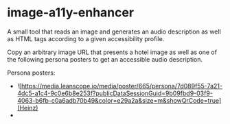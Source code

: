 # image-a11y-enhancer
A small tool that reads an image and generates an audio description as well as HTML tags according to a given accessibility profile.

Copy an arbitrary image URL that presents a hotel image as well as one of the following persona posters to get an accessible audio description.

Persona posters:
- ![https://media.leanscope.io/media/poster/665/persona/7d089f55-7a21-4dc5-a1c4-9c0e6b8e253f?publicDataSessionGuid=9b09fbd9-03f9-4063-b6fb-c0a6adb70b49&color=e29a2a&size=m&showQrCode=true](Heinz)
- 

